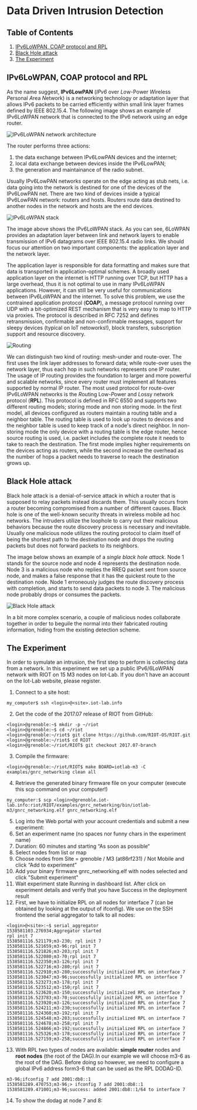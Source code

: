 # Data Driven Intrusion Detection


## Table of Contents
1. [IPv6LoWPAN, COAP protocol and RPL](#ipv6lowpan-coap-protocol-and-rpl)
2. [Black Hole attack](#black-hole-attack)
3. [The Experiment](#the-experiment)

## IPv6LoWPAN, COAP protocol and RPL
As the name suggest, **IPv6LowPAN** (*IPv6* over *Lo*w-Power *W*ireless *P*ersonal *A*rea *N*etwork) is a networking technology or adaptation layer that allows IPv6 packets to be carried efficiently within small link layer frames defined by IEEE 802.15.4. The following image shows an example of IPv6LoWPAN network that is connected to the IPv6 network using an edge router. 

![IPv6LoWPAN network architecture](images/IPv6LoWPAN_network_architecture.png)

The router performs three actions: 
1. the data exchange between IPv6LowPAN devices and the internet;
2. local data exchange between devices inside the IPv6LowPAN;
3. the generation and maintainance of the radio subnet.

Usually IPv6LowPAN networks operate on the edge acting as stub nets, i.e. data going into the network is destined for one of the devices of the IPv6LowPAN net. There are two kind of devices inside a typical IPv6LowPAN network: routers and hosts. Routers route data destined to another nodes in the network and hosts are the end devices.

![IPv6LoWPAN stack](images/system_stack.png)

The image above shows the IPv6LoWPAN stack. As you can see, 6LoWPAN provides an adaptation layer between link and network layers to enable transmission of IPv6 datagrams over IEEE 802.15.4 radio links. We should focus our attention on two important components: the application layer and the network layer.

The application layer is responsible for data formatting and makes sure that data is transported in application-optimal schemes. A broadly used application layer on the internet is HTTP running over TCP, but HTTP has a large overhead, thus it is not optimal to use in many IPv6LoWPAN applications. However, it can still be very useful for communications between IPv6LoWPAN and the internet. To solve this problem, we use the contrained application protocol (**COAP**), a message protocol running over UDP with a bit-optimized REST mechanism that is very easy to map to HTTP via proxies. The protocol is described in RFC 7252 and defines retransmission, confirmable and non-confirmable messages, support for sleepy devices (typical on IoT netoworks!), block transfers, subscription support and resource discovery. 

![Routing](images/routing.png)

We can distinguish two kind of routing: mesh-under and route-over. The first uses the link layer addresses to forward data; while route-over uses the network layer, thus each hop in such networks represents one IP router. The usage of IP routing provides the foundation to larger and more powerful and scalable networks, since every router must implement all features supported by  normal IP router. The most used protocol for route-over IPv6LoWPAN networks is the *R*outing Low-*P*ower and *L*ossy network protocol (**RPL**). This protocol is defined in RFC 6550 and supports two different routing models; storing mode and non storing mode. In the first model, all devices configured as routers maintain a routing table and a neighbor table. The routing table is used to look up routes to devices and the neighbor table is used to keep track of a node's direct neighbor. In non-storing mode the only device with a routing table is the edge router, hence source routing is used, i.e. packet includes the complete route it needs to take to reach the destination. The first mode implies higher requirements on the devices acting as routers, while the second increase the overhead as the number of hops a packet needs to traverse to reach the destination grows up.


## Black Hole attack

Black hole attack is a denial-of-service attack in which a router that is supposed to relay packets instead discards them. This usually occurs from a router becoming compromised from a number of different causes. Black hole is one of the well-known security threats in wireless mobile ad hoc networks. The intruders utilize the loophole to carry out their malicious behaviors because the route discovery process is necessary and inevitable. Usually one malicious node utilizes the routing protocol to claim itself of being the shortest path to the destination node and drops the routing packets but does not forward packets to its neighbors.  

The image below shows an example of a *single black hole attack*. Node 1 stands for the source node and node 4 represents the destination node. Node 3 is a malicious node who replies the RREQ packet sent from source node, and makes a false response that it has the quickest route to the destination node. Node 1 erroneously judges the route discovery process with completion, and starts to send data packets to node 3. The malicious node probably drops or consumes the packets. 

![Black Hole attack](images/blackhole_attack.png)

In a bit more complex scenario, a couple of malicious nodes collaborate together in order to beguile the normal into their fabricated routing information, hiding from the existing detection scheme.


## The Experiment

In order to symulate an intrusion, the first step to perform is collecting data from a network. In this experiment we set up a public IPv6/6LoWPAN network with RIOT on 15 M3 nodes on Iot-Lab. If you don't have an account on the Iot-Lab website, please register.
1. Connect to a site host:
```
my_computer$ ssh <login>@<site>.iot-lab.info
```
2. Get the code of the 2017.07 release of RIOT from GitHub:
```
<login>@grenoble:~$ mkdir -p ~/riot
<login>@grenoble:~$ cd ~/riot
<login>@grenoble:~/riot$ git clone https://github.com/RIOT-OS/RIOT.git
<login>@grenoble:~/riot$ cd RIOT
<login>@grenoble:~/riot/RIOT$ git checkout 2017.07-branch
```
3. Compile the firmware:
```
<login>@grenoble:~/riot/RIOT$ make BOARD=iotlab-m3 -C examples/gnrc_networking clean all
```
4. Retrieve the generated binary firmware file on your computer (execute this scp command on your computer!)
```
my_computer:$ scp <login>@grenoble.iot-lab.info:riot/RIOT/examples/gnrc_networking/bin/iotlab-m3/gnrc_networking.elf gnrc_networking.elf
```
5. Log into the Web portal with your account credentials and submit a new experiment:
6. Set an experiment name (no spaces nor funny chars in the experiment name)
7. Duration: 60 minutes and starting “As soon as possible“
8. Select nodes from list or map
9. Choose nodes from Site = grenoble / M3 (at86rf231) / Not Mobile and click “Add to experiment”
10. Add your binary firmware gnrc_networking.elf with nodes selected and click "Submit experiment"
11. Wait experiment state Running in dashboard list. After click on experiment details and verify that you have Success in the deployment result
12. First, we have to initialize RPL on all nodes for interface 7 (can be obtained by looking at the output of ifconfig). We use on the SSH frontend the serial aggregator to talk to all nodes:
```
<login>@<site>:~$ serial_aggregator
1538581103.276934;Aggregator started
rpl init 7
1538581116.521179;m3-230; rpl init 7
1538581116.521659;m3-96;rpl init 7
1538581116.521826;m3-203;rpl init 7
1538581116.522080;m3-70;rpl init 7
1538581116.522350;m3-126;rpl init 7
1538581116.522716;m3-280;rpl init 7
1538581116.522910;m3-280;successfully initialized RPL on interface 7
1538581116.523047;m3-96;successfully initialized RPL on interface 7
1538581116.523273;m3-178;rpl init 7
1538581116.523512;m3-150;rpl init 7
1538581116.523620;m3-150;successfully initialized RPL on interface 7
1538581116.523783;m3-70;successfully initialized RPL on interface 7
1538581116.523920;m3-126;successfully initialized RPL on interface 7
1538581116.524211;m3-230;successfully initialized RPL on interface 7
1538581116.524360;m3-192;rpl init 7
1538581116.524548;m3-203;successfully initialized RPL on interface 7
1538581116.524678;m3-258;rpl init 7
1538581116.524866;m3-192;successfully initialized RPL on interface 7
1538581116.525326;m3-178;successfully initialized RPL on interface 7
1538581116.527159;m3-258;successfully initialized RPL on interface 7
```
13. With RPL two types of nodes are available: **simple router** nodes and **root nodes** (the root of the DAG).In our example we will choose m3-6 as the root of the DAG. Before doing so however, we need to configure a global IPv6 address form3-6 that can be used as the RPL DODAG-ID.
```
m3-96;ifconfig 7 add 2001:db8::1
1538581289.470753;m3-96;> ifconfig 7 add 2001:db8::1
1538581289.471001;m3-96;success: added 2001:db8::1/64 to interface 7
```
14. To show the dodag at node 7 and 8:

